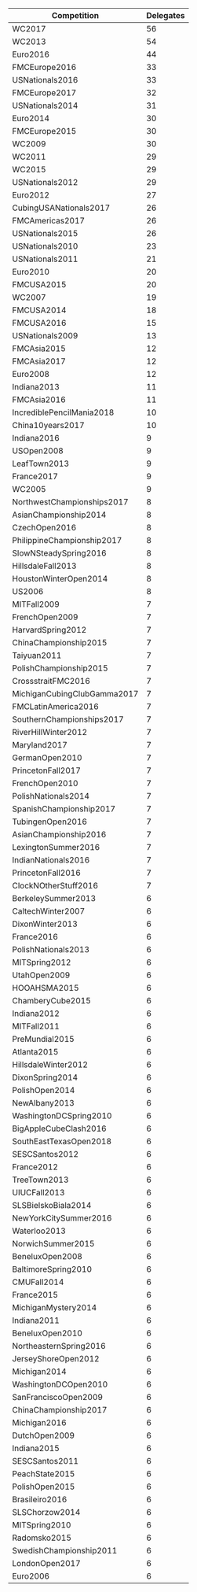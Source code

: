 |Competition|Delegates
|--|--|
|WC2017|56
|WC2013|54
|Euro2016|44
|FMCEurope2016|33
|USNationals2016|33
|FMCEurope2017|32
|USNationals2014|31
|Euro2014|30
|FMCEurope2015|30
|WC2009|30
|WC2011|29
|WC2015|29
|USNationals2012|29
|Euro2012|27
|CubingUSANationals2017|26
|FMCAmericas2017|26
|USNationals2015|26
|USNationals2010|23
|USNationals2011|21
|Euro2010|20
|FMCUSA2015|20
|WC2007|19
|FMCUSA2014|18
|FMCUSA2016|15
|USNationals2009|13
|FMCAsia2015|12
|FMCAsia2017|12
|Euro2008|12
|Indiana2013|11
|FMCAsia2016|11
|IncrediblePencilMania2018|10
|China10years2017|10
|Indiana2016|9
|USOpen2008|9
|LeafTown2013|9
|France2017|9
|WC2005|9
|NorthwestChampionships2017|8
|AsianChampionship2014|8
|CzechOpen2016|8
|PhilippineChampionship2017|8
|SlowNSteadySpring2016|8
|HillsdaleFall2013|8
|HoustonWinterOpen2014|8
|US2006|8
|MITFall2009|7
|FrenchOpen2009|7
|HarvardSpring2012|7
|ChinaChampionship2015|7
|Taiyuan2011|7
|PolishChampionship2015|7
|CrossstraitFMC2016|7
|MichiganCubingClubGamma2017|7
|FMCLatinAmerica2016|7
|SouthernChampionships2017|7
|RiverHillWinter2012|7
|Maryland2017|7
|GermanOpen2010|7
|PrincetonFall2017|7
|FrenchOpen2010|7
|PolishNationals2014|7
|SpanishChampionship2017|7
|TubingenOpen2016|7
|AsianChampionship2016|7
|LexingtonSummer2016|7
|IndianNationals2016|7
|PrincetonFall2016|7
|ClockNOtherStuff2016|7
|BerkeleySummer2013|6
|CaltechWinter2007|6
|DixonWinter2013|6
|France2016|6
|PolishNationals2013|6
|MITSpring2012|6
|UtahOpen2009|6
|HOOAHSMA2015|6
|ChamberyCube2015|6
|Indiana2012|6
|MITFall2011|6
|PreMundial2015|6
|Atlanta2015|6
|HillsdaleWinter2012|6
|DixonSpring2014|6
|PolishOpen2014|6
|NewAlbany2013|6
|WashingtonDCSpring2010|6
|BigAppleCubeClash2016|6
|SouthEastTexasOpen2018|6
|SESCSantos2012|6
|France2012|6
|TreeTown2013|6
|UIUCFall2013|6
|SLSBielskoBiala2014|6
|NewYorkCitySummer2016|6
|Waterloo2013|6
|NorwichSummer2015|6
|BeneluxOpen2008|6
|BaltimoreSpring2010|6
|CMUFall2014|6
|France2015|6
|MichiganMystery2014|6
|Indiana2011|6
|BeneluxOpen2010|6
|NortheasternSpring2016|6
|JerseyShoreOpen2012|6
|Michigan2014|6
|WashingtonDCOpen2010|6
|SanFranciscoOpen2009|6
|ChinaChampionship2017|6
|Michigan2016|6
|DutchOpen2009|6
|Indiana2015|6
|SESCSantos2011|6
|PeachState2015|6
|PolishOpen2015|6
|Brasileiro2016|6
|SLSChorzow2014|6
|MITSpring2010|6
|Radomsko2015|6
|SwedishChampionship2011|6
|LondonOpen2017|6
|Euro2006|6
